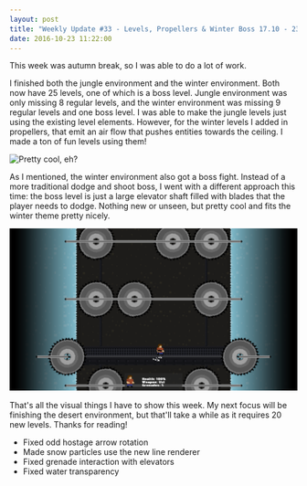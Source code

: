 ```yaml
---
layout: post
title: "Weekly Update #33 - Levels, Propellers & Winter Boss 17.10 - 23.10"
date: 2016-10-23 11:22:00
---
```


This week was autumn break, so I was able to do a lot of work.

I finished both the jungle environment and the winter environment. Both now have 25 levels, one of which is a boss level. Jungle environment was only missing 8 regular levels, and the winter environment was missing 9 regular levels and one boss level. I was able to make the jungle levels just using the existing level elements. However, for the winter levels I added in propellers, that emit an air flow that pushes entities towards the ceiling. I made a ton of fun levels using them!

![Pretty cool, eh?](/assets/WeeklyUpdates/33/Propeller.gif)

As I mentioned, the winter environment also got a boss fight. Instead of a more traditional dodge and shoot boss, I went with a different approach this time: the boss level is just a large elevator shaft filled with blades that the player needs to dodge. Nothing new or unseen, but pretty cool and fits the winter theme pretty nicely.

![You ain't seen nothing yet.](/assets/WeeklyUpdates/33/WinterBoss.png)

That's all the visual things I have to show this week. My next focus will be finishing the desert environment, but that'll take a while as it requires 20 new levels. Thanks for reading!

* Fixed odd hostage arrow rotation
* Made snow particles use the new line renderer
* Fixed grenade interaction with elevators
* Fixed water transparency